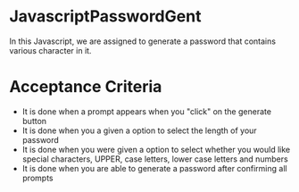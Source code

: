# JavascriptPasswordGent

In this Javascript, we are assigned to generate a password that contains various character in it.

# Acceptance Criteria

* It is done when a prompt appears when you "click" on the generate button
* It is done when you a given a option to select the length of your password
* It is done when you were given a option to select whether you would like special characters, UPPER, case letters, lower case letters and numbers
* It is done when you are able to generate a password after confirming all prompts